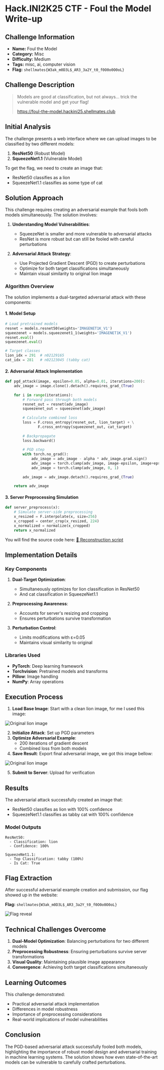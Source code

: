 # Hack.INI2K25 CTF - Foul the Model Write-up

## Challenge Information
- **Name:** Foul the Model
- **Category:** Misc
- **Difficulty:** Medium
- **Tags:** misc, ai, computer vision
- **Flag:** `shellmates{W3ak_m0D3L$_AR3_3a2Y_t0_f0O0o0O0oL}`

## Challenge Description
> Models are good at classification, but not always... trick the vulnerable model and get your flag!
> 
> https://foul-the-model.hackini25.shellmates.club

## Initial Analysis

The challenge presents a web interface where we can upload images to be classified by two different models:
1. **ResNet50** (Robust Model)
2. **SqueezeNet1.1** (Vulnerable Model)

To get the flag, we need to create an image that:
- ResNet50 classifies as a lion
- SqueezeNet1.1 classifies as some type of cat

## Solution Approach

This challenge requires creating an adversarial example that fools both models simultaneously. The solution involves:

1. **Understanding Model Vulnerabilities**:
   - SqueezeNet is smaller and more vulnerable to adversarial attacks
   - ResNet is more robust but can still be fooled with careful perturbations

2. **Adversarial Attack Strategy**:
   - Use Projected Gradient Descent (PGD) to create perturbations
   - Optimize for both target classifications simultaneously
   - Maintain visual similarity to original lion image

### Algorithm Overview

The solution implements a dual-targeted adversarial attack with these components:

#### 1. Model Setup
```python
# Load pretrained models
resnet = models.resnet50(weights='IMAGENET1K_V1')
squeezenet = models.squeezenet1_1(weights='IMAGENET1K_V1')
resnet.eval()
squeezenet.eval()

# Target classes
lion_idx = 291  # n02129165
cat_idx = 281   # n02123045 (tabby cat)
```

#### 2. Adversarial Attack Implementation
```python
def pgd_attack(image, epsilon=0.05, alpha=0.01, iterations=200):
    adv_image = image.clone().detach().requires_grad_(True)
    
    for i in range(iterations):
        # Forward pass through both models
        resnet_out = resnet(adv_image)
        squeezenet_out = squeezenet(adv_image)
        
        # Calculate combined loss
        loss = F.cross_entropy(resnet_out, lion_target) + \
               F.cross_entropy(squeezenet_out, cat_target)
        
        # Backpropagate
        loss.backward()
        
        # PGD step
        with torch.no_grad():
            adv_image = adv_image - alpha * adv_image.grad.sign()
            adv_image = torch.clamp(adv_image, image-epsilon, image+epsilon)
            adv_image = torch.clamp(adv_image, 0, 1)
        
        adv_image = adv_image.detach().requires_grad_(True)
    
    return adv_image
```

#### 3. Server Preprocessing Simulation
```python
def server_preprocess(x):
    # Simulate server-side preprocessing
    x_resized = F.interpolate(x, size=256)
    x_cropped = center_crop(x_resized, 224)
    x_normalized = normalize(x_cropped)
    return x_normalized
```
You will find the source code here: [🔧 Reconstruction script](./code/foulish.py)

## Implementation Details

### Key Components
1. **Dual-Target Optimization**:
   - Simultaneously optimizes for lion classification in ResNet50
   - And cat classification in SqueezeNet1.1

2. **Preprocessing Awareness**:
   - Accounts for server's resizing and cropping
   - Ensures perturbations survive transformation

3. **Perturbation Control**:
   - Limits modifications with ε=0.05
   - Maintains visual similarity to original

### Libraries Used
- **PyTorch**: Deep learning framework
- **Torchvision**: Pretrained models and transforms
- **Pillow**: Image handling
- **NumPy**: Array operations

## Execution Process

1. **Load Base Image**: Start with a clean lion image, for me I used this image:

![Original lion image](./assets/lion.png)

2. **Initialize Attack**: Set up PGD parameters
3. **Optimize Adversarial Example**:
   - 200 iterations of gradient descent
   - Combined loss from both models
4. **Save Result**: Export final adversarial image, we got this image bellow:

![Original lion image](./assets/adversarial_image.png)

5. **Submit to Server**: Upload for verification

## Results

The adversarial attack successfully created an image that:
- ResNet50 classifies as lion with 100% confidence
- SqueezeNet1.1 classifies as tabby cat with 100% confidence

### Model Outputs
```
ResNet50:
  - Classification: lion
  - Confidence: 100%

SqueezeNet1.1:
  - Top Classification: tabby (100%)
  - Is Cat: True
```

## Flag Extraction

After successful adversarial example creation and submission, our flag showed up in the website:

**Flag:** `shellmates{W3ak_m0D3L$_AR3_3a2Y_t0_f0O0o0O0oL}`

![Flag reveal](./assets/flag_reveal.png)

## Technical Challenges Overcome

1. **Dual-Model Optimization**: Balancing perturbations for two different models
2. **Preprocessing Robustness**: Ensuring perturbations survive server transformations
3. **Visual Quality**: Maintaining plausible image appearance
4. **Convergence**: Achieving both target classifications simultaneously

## Learning Outcomes

This challenge demonstrated:
- Practical adversarial attack implementation
- Differences in model robustness
- Importance of preprocessing considerations
- Real-world implications of model vulnerabilities

## Conclusion

The PGD-based adversarial attack successfully fooled both models, highlighting the importance of robust model design and adversarial training in machine learning systems. The solution shows how even state-of-the-art models can be vulnerable to carefully crafted perturbations.


